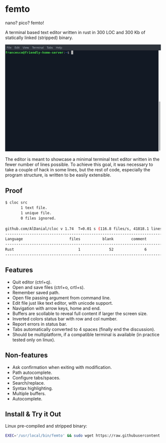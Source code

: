 # femto

nano? pico? femto!

A terminal based text editor written in rust in 300 LOC and 300 Kb of statically
linked (stripped) binary.

<p align="center">
       <img src="https://raw.githubusercontent.com/frapa/femto/master/femto.gif" alt="femto video">
</p>

The editor is meant to showcase a minimal terminal text editor written
in the fewer number of lines possible. To achieve this goal, it was necessary
to take a couple of hack in some lines, but the rest of code, especially
the program structure, is written to be easily extensible.

## Proof

```bash
$ cloc src
       1 text file.
       1 unique file.
       0 files ignored.

github.com/AlDanial/cloc v 1.74  T=0.01 s (116.8 files/s, 41818.1 lines/s)
-------------------------------------------------------------------------------
Language                     files          blank        comment           code
-------------------------------------------------------------------------------
Rust                             1             52              6            300
-------------------------------------------------------------------------------
```

## Features

- Quit editor (ctrl+q).
- Open and save files (ctrl+o, crtl+s).
- Remember saved path.
- Open file passing argument from command line.
- Edit file just like text editor, with unicode support.
- Navigation with arrow keys, home and end.
- Buffers are scollable to reveal full content if larger the screen size.
- Inverted colors status bar with row and col number.
- Report errors in status bar.
- Tabs automatically converted to 4 spaces (finally end the discussion).
- Should be multiplatform, if a compatible terminal is available (in practice tested only on linux).

## Non-features

- Ask confirmation when exiting with modification.
- Path autocomplete.
- Configure tabs/spaces.
- Search/replace.
- Syntax highlighting.
- Multiple buffers.
- Autocomplete.

## Install & Try it Out

Linux pre-compiled and stripped binary:

```bash
EXEC='/usr/local/bin/femto' && sudo wget https://raw.githubusercontent.com/frapa/femto/master/femto -O $EXEC && sudo chmod +x $EXEC
```
